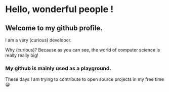 # Hello, wonderful people !

## Welcome to my github profile.

I am a very (curious) developer. 

Why (curious)? Because as you can see, the world of computer science is really really big!

### My github is mainly used as a playground.

These days I am trying to contribute to open source projects in my free time 😀
